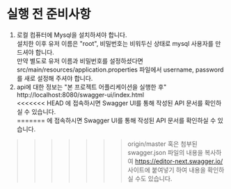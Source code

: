 # 실행 전 준비사항
1. 로컬 컴퓨터에 Mysql을 설치하셔야 합니다.   
설치한 이후 유저 이름은 "root", 비밀번호는 비워두신 상태로 mysql 사용자를 만드셔야 합니다.   
   만약 별도로 유저 이름과 비밀번호를 설정하셨다면 src/main/resources/application.properties 파일에서 username, password를 새로 설정해 주셔야 합니다.
2. api에 대한 정보는 "본 프로젝트 어플리케이션을 실행한 후" http://localhost:8080/swagger-ui/index.html   
<<<<<<< HEAD
에 접속하시면 Swagger UI를 통해 작성된 API 문서를 확인하실 수 있습니다.   
=======
에 접속하시면 Swagger UI를 통해 작성된 API 문서를 확인하실 수 있습니다.
>>>>>>> origin/master
   혹은 첨부된 swagger.json 파일의 내용을 복사하여 https://editor-next.swagger.io/ 사이트에 붙여넣기 하여 내용을 확인하실 수도 있습니다.